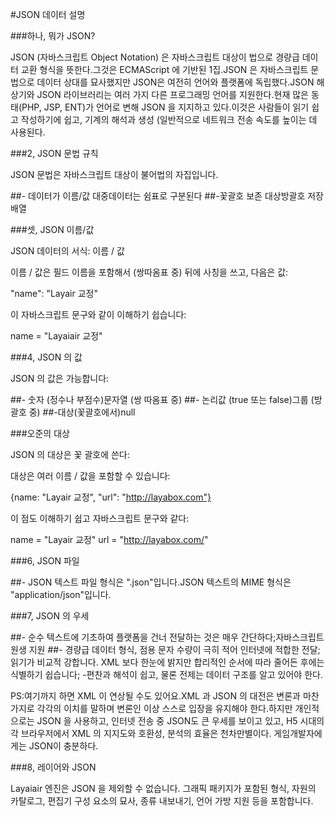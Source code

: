 #JSON 데이터 설명

###하나, 뭐가 JSON?

JSON (자바스크립트 Object Notation) 은 자바스크립트 대상이 법으로 경량급 데이터 교환 형식을 뜻한다.그것은 ECMAScript 에 기반된 1집.JSON 은 자바스크립트 문법으로 데이터 상대를 묘사했지만 JSON은 여전히 언어와 플랫폼에 독립했다.JSON 해상기와 JSON 라이브러리는 여러 가지 다른 프로그래밍 언어를 지원한다.현재 많은 동태(PHP, JSP, ENT)가 언어로 변해 JSON 을 지지하고 있다.이것은 사람들이 읽기 쉽고 작성하기에 쉽고, 기계의 해석과 생성 (일반적으로 네트워크 전송 속도를 높이는 데 사용된다.



###2, JSON 문법 규칙

JSON 문법은 자바스크립트 대상이 불어법의 자집입니다.

##- 데이터가 이름/값 대중데이터는 쉼표로 구분된다
##-꽃괄호 보존 대상방괄호 저장 배열



###셋, JSON 이름/값

JSON 데이터의 서식: 이름 / 값

이름 / 값은 필드 이름을 포함해서 (쌍따옴표 중) 뒤에 사칭을 쓰고, 다음은 값:

"name": "Layair 교정"

이 자바스크립트 문구와 같이 이해하기 쉽습니다:

name = "Layaiair 교정"



###4, JSON 의 값

JSON 의 값은 가능합니다:

##- 숫자 (정수나 부점수)문자열 (쌍 따옴표 중)
##- 논리값 (true 또는 false)그룹 (방괄호 중)
##-대상(꽃괄호에서)null



###오준의 대상

JSON 의 대상은 꽃 괄호에 쓴다:

대상은 여러 이름 / 값을 포함할 수 있습니다:

{name: "Layair 교정", "url": "http://layabox.com"}

이 점도 이해하기 쉽고 자바스크립트 문구와 같다:

name = "Layair 교정" url = "http://layabox.com/"



###6, JSON 파일

##- JSON 텍스트 파일 형식은 ".json"입니다.JSON 텍스트의 MIME 형식은 "application/json"입니다.



###7, JSON 의 우세

##- 순수 텍스트에 기초하여 플랫폼을 건너 전달하는 것은 매우 간단하다;자바스크립트 원생 지원
##- 경량급 데이터 형식, 점용 문자 수량이 극히 적어 인터넷에 적합한 전달;읽기가 비교적 강합니다. XML 보다 한눈에 밝지만 합리적인 순서에 따라 줄어든 후에는 식별하기 쉽습니다;
-편찬과 해석이 쉽고, 물론 전제는 데이터 구조를 알고 있어야 한다.

PS:여기까지 하면 XML 이 연상될 수도 있어요.XML 과 JSON 의 대전은 변론과 마찬가지로 각각의 이치를 말하며 변론인 이상 스스로 입장을 유지해야 한다.하지만 개인적으로는 JSON 을 사용하고, 인터넷 전송 중 JSON도 큰 우세를 보이고 있고, H5 시대의 각 브라우저에서 XML 의 지지도와 호환성, 분석의 효율은 천차만별이다. 게임개발자에게는 JSON이 충분하다.



###8, 레이어와 JSON

Layaiair 엔진은 JSON 을 제외할 수 없습니다. 그래픽 패키지가 포함된 형식, 자원의 카탈로그, 편집기 구성 요소의 묘사, 종류 내보내기, 언어 가방 지원 등을 포함합니다.